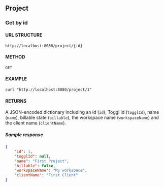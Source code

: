 ## Project

### Get by id
#### URL STRUCTURE
`http://localhost:8080/project/{id}`

#### METHOD
`GET`

#### EXAMPLE
```curl
curl "http://localhost:8080/project/1"
```

#### RETURNS
A JSON-encoded dictionary including an id (`id`), Toggl id (`togglId`), name (`name`), billable state (`billable`), the workspace name (`workspaceName`) and the client name (`clientName`).

##### Sample response
```json
{
    "id": 1,
    "togglId": null,
    "name": "First Project",
    "billable": false,
    "workspaceName": "My workspace",
    "clientName": "First Client"
}
```